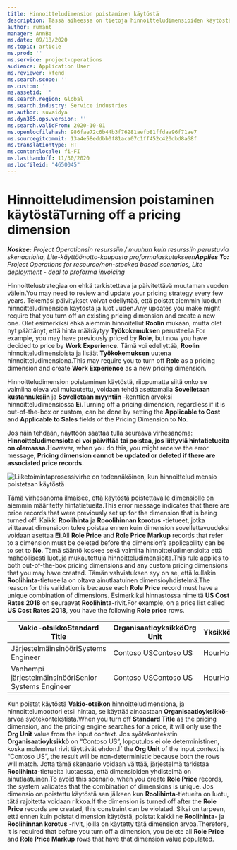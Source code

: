 ```yaml
---
title: Hinnoitteludimension poistaminen käytöstä
description: Tässä aiheessa on tietoja hinnoitteludimensioiden käytöstäpoistosta.
author: rumant
manager: AnnBe
ms.date: 09/18/2020
ms.topic: article
ms.prod: ''
ms.service: project-operations
audience: Application User
ms.reviewer: kfend
ms.search.scope: ''
ms.custom: ''
ms.assetid: ''
ms.search.region: Global
ms.search.industry: Service industries
ms.author: suvaidya
ms.dyn365.ops.version: ''
ms.search.validFrom: 2020-10-01
ms.openlocfilehash: 986fae72c6b44b3f76281aefb81ffdaa96f71ae7
ms.sourcegitcommit: 13a4e58eddbb0f81aca07c1ff452c420dbd8a68f
ms.translationtype: HT
ms.contentlocale: fi-FI
ms.lasthandoff: 11/30/2020
ms.locfileid: "4650045"
---
```

# <a name="turning-off-a-pricing-dimension"></a><span data-ttu-id="6575d-103">Hinnoitteludimension poistaminen käytöstä</span><span class="sxs-lookup"><span data-stu-id="6575d-103">Turning off a pricing dimension</span></span>

<span data-ttu-id="6575d-104">_**Koskee:** Project Operationsin resurssiin / muuhun kuin resurssiin perustuvia skenaarioita, Lite-käyttöönotto-kaupasta proformalaskutukseen_</span><span class="sxs-lookup"><span data-stu-id="6575d-104">_**Applies To:** Project Operations for resource/non-stocked based scenarios, Lite deployment - deal to proforma invoicing_</span></span>

<span data-ttu-id="6575d-105">Hinnoittelustrategiaa on ehkä tarkistettava ja päivitettävä muutaman vuoden välein.</span><span class="sxs-lookup"><span data-stu-id="6575d-105">You may need to review and update your pricing strategy every few years.</span></span> <span data-ttu-id="6575d-106">Tekemäsi päivitykset voivat edellyttää, että poistat aiemmin luodun hinnoitteludimension käytöstä ja luot uuden.</span><span class="sxs-lookup"><span data-stu-id="6575d-106">Any updates you make might require that you turn off an existing pricing dimension and create a new one.</span></span> <span data-ttu-id="6575d-107">Olet esimerkiksi ehkä aiemmin hinnoitellut **Roolin** mukaan, mutta olet nyt päättänyt, että hinta määräytyy **Työkokemuksen** perusteella.</span><span class="sxs-lookup"><span data-stu-id="6575d-107">For example, you may have previously priced by **Role**, but now you have decided to price by **Work Experience**.</span></span> <span data-ttu-id="6575d-108">Tämä voi edellyttää, **Roolin** hinnoitteludimensioista ja lisäät **Työkokemuksen** uutena hinnoitteludimensiona.</span><span class="sxs-lookup"><span data-stu-id="6575d-108">This may require you to turn off **Role** as a pricing dimension and create **Work Experience** as a new pricing dimension.</span></span> 

<span data-ttu-id="6575d-109">Hinnoitteludimension poistaminen käytöstä, riippumatta siitä onko se valmiina oleva vai mukautettu, voidaan tehdä asettamalla **Sovelletaan kustannuksiin** ja **Sovelletaan myyntiin** -kenttien arvoksi hinnoitteludimensiossa **Ei**.</span><span class="sxs-lookup"><span data-stu-id="6575d-109">Turning off a pricing dimension, regardless if it is out-of-the-box or custom, can be done by setting the **Applicable to Cost** and **Applicable to Sales** fields of the Pricing Dimension to **No**.</span></span>

<span data-ttu-id="6575d-110">Jos näin tehdään, näyttöön saattaa tulla seuraava virhesanoma: **Hinnoitteludimensiota ei voi päivittää tai poistaa, jos liittyviä hintatietueita on olemassa.**</span><span class="sxs-lookup"><span data-stu-id="6575d-110">However, when you do this, you might receive the error message, **Pricing dimension cannot be updated or deleted if there are associated price records.**</span></span>

![Liiketoimintaprosessivirhe on todennäköinen, kun hinnoitteludimensio poistetaan käytöstä](media/Business-Process-Error.png)

<span data-ttu-id="6575d-112">Tämä virhesanoma ilmaisee, että käytöstä poistettavalle dimensiolle on aiemmin määritetty hintatietueita.</span><span class="sxs-lookup"><span data-stu-id="6575d-112">This error message indicates that there are price records that were previously set up for the dimension that is being turned off.</span></span> <span data-ttu-id="6575d-113">Kaikki **Roolihinta** ja **Rooolihinnan korotus** -tietueet, jotka viittaavat dimensioon tulee poistaa ennen kuin dimension sovellettavuudeksi voidaan asettaa **Ei**.</span><span class="sxs-lookup"><span data-stu-id="6575d-113">All **Role Price** and **Role Price Markup** records that refer to a dimension must be deleted before the dimension’s applicability can be to set to **No**.</span></span> <span data-ttu-id="6575d-114">Tämä sääntö koskee sekä valmiita hinnoitteludimensioita että mahdollisesti luotuja mukautettuja hinnoitteludimensioita.</span><span class="sxs-lookup"><span data-stu-id="6575d-114">This rule applies to both out-of-the-box pricing dimensions and any custom pricing dimensions that you may have created.</span></span> <span data-ttu-id="6575d-115">Tämän vahvistuksen syy on se, että kullakin **Roolihinta**-tietueella on oltava ainutlaatuinen dimensioyhdistelmä.</span><span class="sxs-lookup"><span data-stu-id="6575d-115">The reason for this validation is because each **Role Price** record must have a unique combination of dimensions.</span></span> <span data-ttu-id="6575d-116">Esimerkiksi hinnastossa nimeltä **US Cost Rates 2018** on seuraavat **Roolihinta**-rivit.</span><span class="sxs-lookup"><span data-stu-id="6575d-116">For example, on a price list called **US Cost Rates 2018**, you have the following **Role price** rows.</span></span> 

| <span data-ttu-id="6575d-117">Vakio-otsikko</span><span class="sxs-lookup"><span data-stu-id="6575d-117">Standard Title</span></span>         | <span data-ttu-id="6575d-118">Organisaatioyksikkö</span><span class="sxs-lookup"><span data-stu-id="6575d-118">Org Unit</span></span>    |<span data-ttu-id="6575d-119">Yksikkö</span><span class="sxs-lookup"><span data-stu-id="6575d-119">Unit</span></span>   |<span data-ttu-id="6575d-120">Hinta</span><span class="sxs-lookup"><span data-stu-id="6575d-120">Price</span></span>  |<span data-ttu-id="6575d-121">Valuutta</span><span class="sxs-lookup"><span data-stu-id="6575d-121">Currency</span></span>  |
| -----------------------|-------------|-------|-------|----------|
| <span data-ttu-id="6575d-122">Järjestelmäinsinööri</span><span class="sxs-lookup"><span data-stu-id="6575d-122">Systems Engineer</span></span>|<span data-ttu-id="6575d-123">Contoso US</span><span class="sxs-lookup"><span data-stu-id="6575d-123">Contoso US</span></span>|<span data-ttu-id="6575d-124">Hour</span><span class="sxs-lookup"><span data-stu-id="6575d-124">Hour</span></span>| <span data-ttu-id="6575d-125">100</span><span class="sxs-lookup"><span data-stu-id="6575d-125">100</span></span>|<span data-ttu-id="6575d-126">USD</span><span class="sxs-lookup"><span data-stu-id="6575d-126">USD</span></span>|
| <span data-ttu-id="6575d-127">Vanhempi järjestelmäinsinööri</span><span class="sxs-lookup"><span data-stu-id="6575d-127">Senior Systems Engineer</span></span>|<span data-ttu-id="6575d-128">Contoso US</span><span class="sxs-lookup"><span data-stu-id="6575d-128">Contoso US</span></span>|<span data-ttu-id="6575d-129">Hour</span><span class="sxs-lookup"><span data-stu-id="6575d-129">Hour</span></span>| <span data-ttu-id="6575d-130">150</span><span class="sxs-lookup"><span data-stu-id="6575d-130">150</span></span>| <span data-ttu-id="6575d-131">USD</span><span class="sxs-lookup"><span data-stu-id="6575d-131">USD</span></span>|


<span data-ttu-id="6575d-132">Kun poistat käytöstä **Vakio-otsikon** hinnoitteludimensiona, ja hinnoittelumoottori etsii hintaa, se käyttää ainoastaan **Organisaatioyksikkö**-arvoa syötekontekstista.</span><span class="sxs-lookup"><span data-stu-id="6575d-132">When you turn off **Standard Title** as the pricing dimension, and the pricing engine searches for a price, it will only use the **Org Unit** value from the input context.</span></span> <span data-ttu-id="6575d-133">Jos syötekontekstin **Organisaatioyksikkö** on “Contoso US”, lopputulos ei ole deterministinen, koska molemmat rivit täyttävät ehdon.</span><span class="sxs-lookup"><span data-stu-id="6575d-133">If the **Org Unit** of the input context is “Contoso US”, the result will be non-deterministic because both the rows will match.</span></span> <span data-ttu-id="6575d-134">Jotta tämä skenaario voidaan välttää, järjestelmä tarkistaa **Roolihinta**-tietueita luotaessa, että dimensioiden yhdistelmä on ainutlaatuinen.</span><span class="sxs-lookup"><span data-stu-id="6575d-134">To avoid this scenario, when you create **Role Price** records, the system validates that the combination of dimensions is unique.</span></span> <span data-ttu-id="6575d-135">Jos dimensio on poistettu käytöstä sen jälkeen kun **Roolihinta**-tietueita on luotu, tätä rajoitetta voidaan rikkoa.</span><span class="sxs-lookup"><span data-stu-id="6575d-135">If the dimension is turned off after the **Role Price** records are created, this constraint can be violated.</span></span> <span data-ttu-id="6575d-136">Siksi on tarpeen, että ennen kuin poistat dimension käytöstä, poistat kaikki ne **Roolihinta**- ja **Roolihinnan korotus** -rivit, joilla on käytetty tätä dimension arvoa.</span><span class="sxs-lookup"><span data-stu-id="6575d-136">Therefore, it is required that before you turn off a dimension, you delete all **Role Price** and **Role Price Markup** rows that have that dimension value populated.</span></span>
